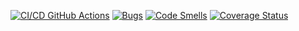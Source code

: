 [![CI/CD GitHub Actions](https://github.com/gagarin221072022/task2/actions/workflows/build.yml/badge.svg)](https://github.com/gagarin221072022/task2/actions/workflows/build.yml)
[![Bugs](https://sonarcloud.io/api/project_badges/measure?project=gagarin221072022_task2&metric=bugs)](https://sonarcloud.io/summary/new_code?id=gagarin221072022_task2)
[![Code Smells](https://sonarcloud.io/api/project_badges/measure?project=gagarin221072022_task2&metric=code_smells)](https://sonarcloud.io/summary/new_code?id=gagarin221072022_task2)
[![Coverage Status](https://coveralls.io/repos/github/gagarin221072022/task2/badge.svg?branch=main)](https://coveralls.io/github/gagarin221072022/task2?branch=main)
